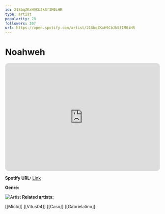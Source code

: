 ```yaml
---
id: 21SbqZKxH9CbJkSfIM0iHR
type: artist
popularity: 28
followers: 307
url: https://open.spotify.com/artist/21SbqZKxH9CbJkSfIM0iHR
---
```

# Noahweh

<iframe style="border-radius:12px" src="https://open.spotify.com/embed/artist/21SbqZKxH9CbJkSfIM0iHR" width="100%" height="352" frameBorder="0" allowfullscreen="" allow="autoplay; clipboard-write; encrypted-media; fullscreen; picture-in-picture" loading="lazy"></iframe>

**Spotify URL:** [Link](https://open.spotify.com/artist/21SbqZKxH9CbJkSfIM0iHR)

**Genre:** 

![Artist](https://i.scdn.co/image/ab6761610000e5eb000bae2fb5e97a369bc767b7)
**Related artists:**

[[Miclo]]
[[Vitus04]]
[[Caso]]
[[Gabrielatino]]
